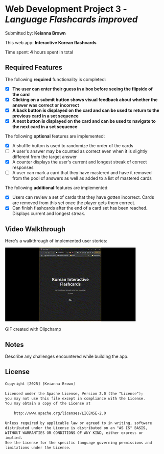 # Web Development Project 3 - *Language Flashcards improved*

Submitted by: **Keianna Brown**

This web app: **Interactive Korean flashcards**

Time spent: **4** hours spent in total

## Required Features

The following **required** functionality is completed:

- [x] **The user can enter their guess in a box before seeing the flipside of the card**
- [x] **Clicking on a submit button shows visual feedback about whether the answer was correct or incorrect**
- [x] **A back button is displayed on the card and can be used to return to the previous card in a set sequence**
- [x] **A next button is displayed on the card and can be used to navigate to the next card in a set sequence**

The following **optional** features are implemented:

- [x] A shuffle button is used to randomize the order of the cards
- [ ] A user's answer may be counted as correct even when it is slightly different from the target answer
- [x] A counter displays the user's current and longest streak of correct responses
- [ ] A user can mark a card that they have mastered and have it removed from the pool of answers as well as added to a list of mastered cards

The following **additional** features are implemented:

* [x] Users can review a set of cards that they have gotten incorrect. Cards are removed from this set once the player gets them correct.
* [x] Can finish flashcards after the end of a card set has been reached. Displays current and longest streak.

## Video Walkthrough

Here's a walkthrough of implemented user stories:

<img src='https://github.com/Keianna-B/Codepath-Web102-Project3/blob/main/Web%20102%20Project%203%20-%20Made%20with%20Clipchamp.gif' title='Video Walkthrough' width='' alt='Video Walkthrough' />

<!-- Replace this with whatever GIF tool you used! -->
GIF created with Clipchamp  
<!-- Recommended tools:
[Kap](https://getkap.co/) for macOS
[ScreenToGif](https://www.screentogif.com/) for Windows
[peek](https://github.com/phw/peek) for Linux. -->

## Notes

Describe any challenges encountered while building the app.

## License

    Copyright [2025] [Keianna Brown]

    Licensed under the Apache License, Version 2.0 (the "License");
    you may not use this file except in compliance with the License.
    You may obtain a copy of the License at

        http://www.apache.org/licenses/LICENSE-2.0

    Unless required by applicable law or agreed to in writing, software
    distributed under the License is distributed on an "AS IS" BASIS,
    WITHOUT WARRANTIES OR CONDITIONS OF ANY KIND, either express or implied.
    See the License for the specific language governing permissions and
    limitations under the License.
